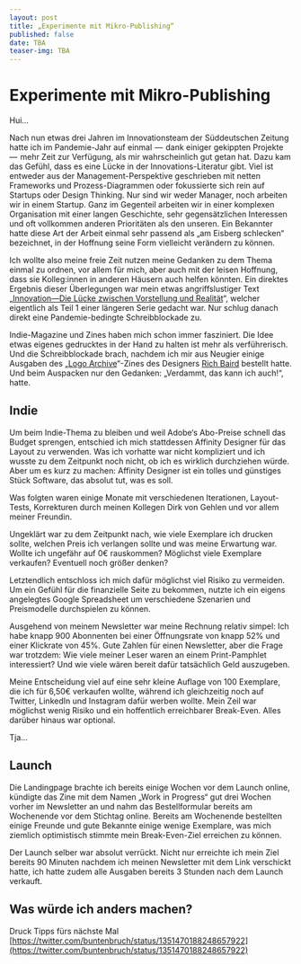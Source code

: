 ```yaml
---
layout: post
title: „Experimente mit Mikro-Publishing“
published: false
date: TBA
teaser-img: TBA
---
```


# Experimente mit Mikro-Publishing

Hui…

Nach nun etwas drei Jahren im Innovationsteam der Süddeutschen Zeitung hatte ich im Pandemie-Jahr auf einmal  —  dank einiger gekippten Projekte  —  mehr Zeit zur Verfügung, als mir wahrscheinlich gut getan hat. Dazu kam das Gefühl, dass es eine Lücke in der Innovations-Literatur gibt. Viel ist entweder aus der Management-Perspektive geschrieben mit netten Frameworks und Prozess-Diagrammen oder fokussierte sich rein auf Startups oder Design Thinking. Nur sind wir weder Manager, noch arbeiten wir in einem Startup. Ganz im Gegenteil arbeiten wir in einer komplexen Organisation mit einer langen Geschichte, sehr gegensätzlichen Interessen und oft vollkommen anderen Prioritäten als den unseren. Ein Bekannter hatte diese Art der Arbeit einmal sehr passend als „am Eisberg schlecken“ bezeichnet, in der Hoffnung seine Form vielleicht verändern zu können.

Ich wollte also meine freie Zeit nutzen meine Gedanken zu dem Thema einmal zu ordnen, vor allem für mich, aber auch mit der leisen Hoffnung, dass sie Kolleg:innen in anderen Häusern auch helfen könnten. Ein direktes Ergebnis dieser Überlegungen war mein etwas angriffslustiger Text „[Innovation—Die Lücke zwischen Vorstellung und Realität](https://johannesklingebiel.de/2020/07/16/vorstellung-und-realitaet.html)“, welcher eigentlich als Teil 1 einer längeren Serie gedacht war. Nur schlug danach direkt eine Pandemie-bedingte Schreibblockade zu.

Indie-Magazine und Zines haben mich schon immer fasziniert. Die Idee etwas eigenes gedrucktes in der Hand zu halten ist mehr als verführerisch. Und die Schreibblockade brach, nachdem ich mir aus Neugier einige Ausgaben des „[Logo Archive](https://logoarchive.bigcartel.com/)“-Zines des Designers [Rich Baird](https://twitter.com/richbaird) bestellt hatte.  Und beim Auspacken nur den Gedanken: „Verdammt, das kann ich auch!“, hatte.

## Indie
Um beim Indie-Thema zu bleiben und weil Adobe‘s Abo-Preise schnell das Budget sprengen, entschied ich mich stattdessen Affinity Designer für das Layout zu verwenden. Was ich vorhatte war nicht kompliziert und ich wusste zu dem Zeitpunkt noch nicht, ob ich es wirklich durchziehen würde. Aber um es kurz zu machen: Affinity Designer ist ein tolles und günstiges Stück Software, das absolut tut, was es soll.

Was folgten waren einige Monate mit verschiedenen Iterationen, Layout-Tests, Korrekturen durch meinen Kollegen Dirk von Gehlen und vor allem meiner Freundin. 

Ungeklärt war zu dem Zeitpunkt nach, wie viele Exemplare ich drucken sollte, welchen Preis ich verlangen sollte und was meine Erwartung war. Wollte ich ungefähr auf 0€ rauskommen? Möglichst viele Exemplare verkaufen? Eventuell noch größer denken?

Letztendlich entschloss ich mich dafür möglichst viel Risiko zu vermeiden. Um ein Gefühl für die finanzielle Seite zu bekommen, nutzte ich ein eigens angelegtes Google Spreadsheet um verschiedene Szenarien und Preismodelle durchspielen zu können.

Ausgehend von meinem Newsletter war meine Rechnung relativ simpel: Ich habe knapp 900 Abonnenten bei einer Öffnungsrate von knapp 52% und einer Klickrate von 45%. Gute Zahlen für einen Newsletter, aber die Frage war trotzdem: Wie viele meiner Leser waren an einem Print-Pamphlet interessiert? Und wie viele wären bereit dafür tatsächlich Geld auszugeben.

Meine Entscheidung viel auf eine sehr kleine Auflage von 100 Exemplare, die ich für 6,50€ verkaufen wollte, während ich gleichzeitig noch auf Twitter, LinkedIn und Instagram dafür werben wollte. Mein Zeil war möglichst wenig Risiko und ein hoffentlich erreichbarer Break-Even. Alles darüber hinaus war optional.

Tja…

## Launch

Die Landingpage brachte ich bereits einige Wochen vor dem Launch online, kündigte das Zine mit dem Namen „Work in Progress“ gut drei Wochen vorher im Newsletter an und nahm das Bestellformular bereits am Wochenende vor dem Stichtag online. Bereits am Wochenende bestellten einige Freunde und gute Bekannte einige wenige Exemplare, was mich ziemlich optimistisch stimmte mein Break-Even-Ziel erreichen zu können.

Der Launch selber war absolut verrückt. Nicht nur erreichte ich mein Ziel bereits 90 Minuten nachdem ich meinen Newsletter mit dem Link verschickt hatte, ich hatte zudem alle Ausgaben bereits 3 Stunden nach dem Launch verkauft.

## Was würde ich anders machen?





Druck Tipps fürs nächste Mal
[https://twitter.com/buntenbruch/status/1351470188248657922](https://twitter.com/buntenbruch/status/1351470188248657922)
